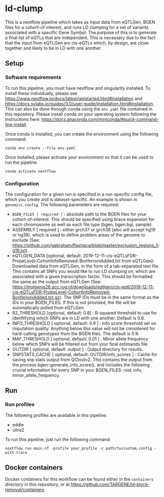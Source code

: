 # ld-clump

This is a nextflow pipeline which takes as input data from eQTLGen, BGEN files for a cohort-of-interest, and runs LD clumping for a set of variants associated with a specific Gene Symbol. The purpose of this is to generate a final list of eQTLs that are independent. This is necessary due to the fact that the input from eQTLGen are cis-eQTLs which, by design, are close together and likely to be in LD with one another.

## Setup

### Software requirements
To run this pipeline, you must have nextflow and singularity installed. To install these individually, please see https://www.nextflow.io/docs/latest/getstarted.html#installation and https://docs.sylabs.io/guides/3.0/user-guide/installation.html#installation. This can also be done through conda using the `env.yaml` file contained in this repository. Please install conda on your operating system following the instructions here: https://docs.anaconda.com/miniconda/#quick-command-line-install.

Once conda is installed, you can create the environment using the following command:

```
conda env create --file env.yaml
```

Once installed, please activate your environment so that it can be used to run the pipeline.

```
conda activate nextflow
```

### Configuration

The configuration for a given run is specified in a run-specific config file, which you create and is dataset-specific. An example is shown in `genomicc.config`. The following parameters are required:

* `BGEN_FILES [ required ]` : absolute path to the BGEN files for your cohort-of-interest. This should be specified using brace expansion for each chromosome as well as each file type (bgen, bgen.bgi, sample).
* ASSEMBLY [ required ] : either grch37 or grch38 (also will accept hg19 or hg38), which is used to define problem areas of the genome to exclude (See: https://github.com/gabraham/flashpca/blob/master/exclusion_regions_hg19.txt). 
* eQTLGEN_DATA [optional, default: 2019-12-11-cis-eQTLsFDR-ProbeLevel-CohortInfoRemoved-BonferroniAdded.txt from eQTLGen]: Downloaded data from eQTLGen, in the form of a tab-separated text file. This contains all SNPs you would like to run LD clumping on, which are associated with a given transcription factor. This should be formatted the same as the output from eQTLGen (See: https://molgenis26.gcc.rug.nl/downloads/eqtlgen/cis-eqtl/2019-12-11-cis-eQTLsFDR-ProbeLevel-CohortInfoRemoved-BonferroniAdded.txt.gz). The SNP IDs must be in the same format as the IDs in your BGEN_FILES. If this is not provided, the file will be automatically pulled from eQTLGen.
* R2_THRESHOLD [optional, default: 0.8] : R-squared threshold to use for idenftifying which SNPs are in LD with one another. Default is 0.8. 
* INFO_THRESHOLD [ optional, default: 0.9 ] : Info score threshold set on imputation quality. Anything below this value will not be considered for hard-calling genotypes from the BGEN files. The default is 0.9.
* MAF_THRESHOLD [ optional, default: 0.01 ] : Minor allele frequency below which SNPs will be filtered out from your final estimands file. 
* OUTDIR [ optional, default: output ] : Output directory for results.
* SNPSTATS_CACHE [ optional, default: OUTDIR/info_scores ] : Cache for saving snp stats output from QCtoolv2. This contains the output from the process bgen::generate_info_score(), and includes the following crucial information for every SNP in your BGEN_FILES: rsid, info, minor_allele_frequency.

## Run

### Run profiles

The following profiles are available in this pipeline:
* eddie
* ultra2

To run this pipeline, just run the following command:

```
nextflow run main.nf -profile your_profile -c path/to/custom.config -with-trace
```

## Docker containers

Docker containers for this workflow can be found either in the `containers` directory in this repository, or at https://github.com/TARGENE/ld-block-removal/containers

